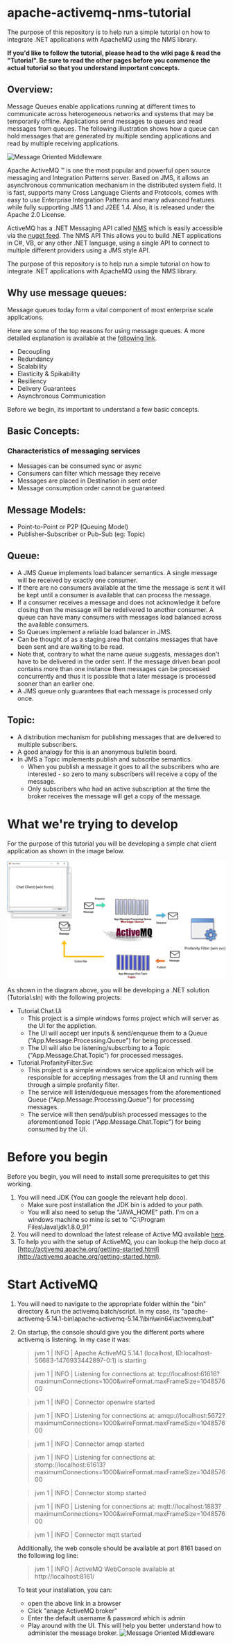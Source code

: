 # apache-activemq-nms-tutorial
The purpose of this repository is to help run a simple tutorial on how to integrate .NET applications with ApacheMQ using the NMS library. 

**If you'd like to follow the tutorial, please head to the wiki page & read the "Tutorial". Be sure to read the other pages before you commence the actual tutorial so that you understand important concepts.**

## Overview:
Message Queues enable applications running at different times to communicate across heterogeneous networks and systems that may be temporarily offline. Applications send messages to queues and read messages from queues. The following illustration shows how a queue can hold messages that are generated by multiple sending applications and read by multiple receiving applications.

![Message Oriented Middleware](https://i-msdn.sec.s-msft.com/dynimg/IC52920.jpeg)


Apache ActiveMQ ™ is one the most popular and powerful open source messaging and Integration Patterns server. Based on JMS, it allows an asynchronous communication mechanism in the distributed system field. It is fast, supports many Cross Language Clients and Protocols, comes with easy to use Enterprise Integration Patterns and many advanced features while fully supporting JMS 1.1 and J2EE 1.4. Also, it is released under the Apache 2.0 License.

ActiveMQ has a .NET Messaging API called [NMS](https://activemq.apache.org/nms/) which is easily accessible via the [nuget feed](https://www.nuget.org/packages/Apache.NMS.ActiveMQ/). The NMS API This allows you to build .NET applications in C#, VB, or any other .NET language, using a single API to connect to multiple different providers using a JMS style API. 

The purpose of this repository is to help run a simple tutorial on how to integrate .NET applications with ApacheMQ using the NMS library. 

## Why use message queues:
Message queues today form a vital component of most enterprise scale applications. 

Here are some of the top reasons for using message queues. A more detailed explanation is available at the [following link](https://www.iron.io/top-10-uses-for-message-queue/).
* Decoupling 
* Redundancy 
* Scalability 
* Elasticity & Spikability
* Resiliency 
* Delivery Guarantees
* Asynchronous Communication

Before we begin, its important to understand a few basic concepts.

## Basic Concepts: 
### Characteristics of messaging services
* Messages can be consumed sync or async
* Consumers can filter which message they receive
* Messages are placed in Destination in sent order
* Message consumption order cannot be guaranteed

## Message Models:
* Point-to-Point or P2P (Queuing Model)
* Publisher-Subscriber or Pub-Sub (eg: Topic)

## Queue:
* A JMS Queue implements load balancer semantics. A single message will be received by exactly one consumer.
* If there are no consumers available at the time the message is sent it will be kept until a consumer is available that can process the message.
* If a consumer receives a message and does not acknowledge it before closing then the message will be redelivered to another consumer. A queue can have many consumers with messages load balanced across the available consumers.
* So Queues implement a reliable load balancer in JMS.
* Can be thought of as a staging area that contains messages that have been sent and are waiting to be read.
* Note that, contrary to what the name queue suggests, messages don't have to be delivered in the order sent. If the message driven bean pool contains more than one instance then messages can be processed concurrently and thus it is possible that a later message is processed sooner than an earlier one.
* A JMS queue only guarantees that each message is processed only once.

## Topic:
* A distribution mechanism for publishing messages that are delivered to multiple subscribers.
* A good analogy for this is an anonymous bulletin board.
* In JMS a Topic implements publish and subscribe semantics.
    * When you publish a message it goes to all the subscribers who are interested - so zero to many subscribers will receive a copy of the message.
    * Only subscribers who had an active subscription at the time the broker receives the message will get a copy of the message.

# What we're trying to develop
For the purpose of this tutorial you will be developing a simple chat client application as shown in the image below.

![Application Overview](https://raw.githubusercontent.com/rohit-lakhanpal/apache-activemq-nms-tutorial/master/images/application-overview.png)

As shown in the diagram above, you will be developing a .NET solution (Tutorial.sln) with the following projects:
* Tutorial.Chat.Ui
    * This project is a simple windows forms project which will server as the UI for the appliction.
    * The UI will accept uer inputs & send/enqueue them to a Queue ("App.Message.Processing.Queue") for being processed.
    * The UI will also be listening/subscrbing to a Topic ("App.Message.Chat.Topic") for processed messages.
* Tutorial.ProfanityFilter.Svc
    * This project is a simple windows service applicaion which will be responsible for accepting messages from the UI and running them through a simple profanity filter.
    * The service will listen/dequeue messages from the aforementioned Queue ("App.Message.Processing.Queue") for processing messages.
    * The service will then send/publish processed messages to the aforementioned Topic ("App.Message.Chat.Topic") for being consumed by the UI.

# Before you begin
Before you begin, you will need to install some prerequisites to get this working.
1. You will need JDK (You can google the relevant help doco).
    * Make sure post installation the JDK bin is added to your path.
    * You will also need to setup the "JAVA_HOME" path. I'm on a windows machine so mine is set to "C:\Program Files\Java\jdk1.8.0_91"
2. You will need to download the latest release of Active MQ available [here](http://activemq.apache.org/download.html).
3. To help you with the setup of ActiveMQ, you can lookup the help doco at [http://activemq.apache.org/getting-started.html](http://activemq.apache.org/getting-started.html).

# Start ActiveMQ
1. You will need to navigate to the appropriate folder within the "bin" directory & run the activemq batch/script. In my case, its "apache-activemq-5.14.1-bin\apache-activemq-5.14.1\bin\win64\activemq.bat"
2. On startup, the console should give you the different ports where activemq is listening. In my case it was:
    > jvm 1    |  INFO | Apache ActiveMQ 5.14.1 (localhost, ID:localhost-56683-1476933442897-0:1) is starting

    > jvm 1    |  INFO | Listening for connections at: tcp://localhost:61616?maximumConnections=1000&wireFormat.maxFrameSize=104857600

    > jvm 1    |  INFO | Connector openwire started

    > jvm 1    |  INFO | Listening for connections at: amqp://localhost:5672?maximumConnections=1000&wireFormat.maxFrameSize=104857600

    > jvm 1    |  INFO | Connector amqp started

    > jvm 1    |  INFO | Listening for connections at: stomp://localhost:61613?maximumConnections=1000&wireFormat.maxFrameSize=104857600

    > jvm 1    |  INFO | Connector stomp started

    > jvm 1    |  INFO | Listening for connections at: mqtt://localhost:1883?maximumConnections=1000&wireFormat.maxFrameSize=104857600

    > jvm 1    |  INFO | Connector mqtt started

    Additionally, the web console should be available at port 8161 based on the following log line:
    > jvm 1    |  INFO | ActiveMQ WebConsole available at http://localhost:8161/
    
    To test your installation, you can:
    * open the above link in a browser
    * Click "anage ActiveMQ broker"
    * Enter the default username & password which is admin
    * Play around with the UI. This will help you better understand how to administer the message broker.
    ![Message Oriented Middleware](http://blogs.mulesoft.com/wp-content/gallery/activemq/activemq-admin.png)
    




